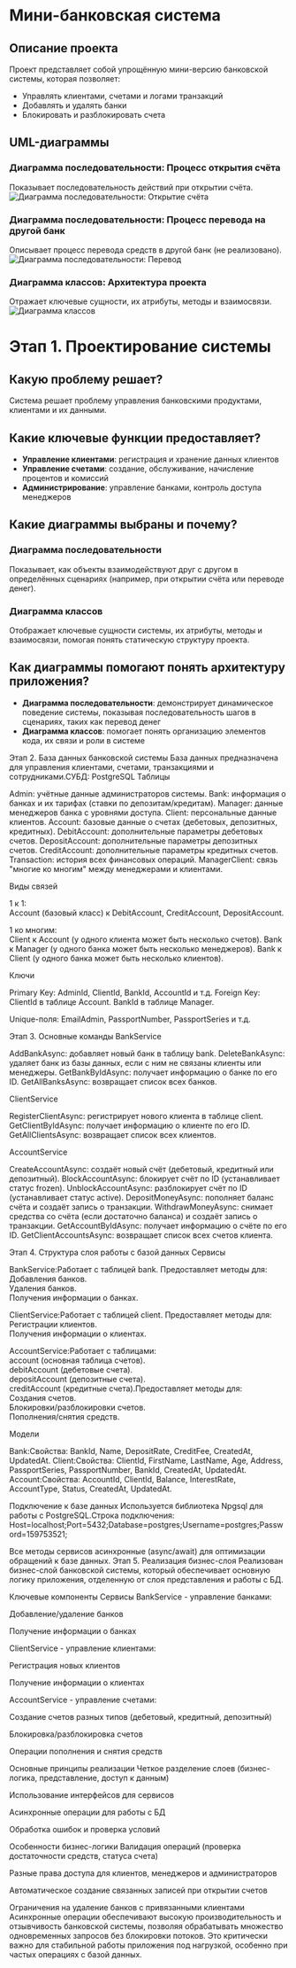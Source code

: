 # Мини-банковская система

## Описание проекта
Проект представляет собой упрощённую мини-версию банковской системы, которая позволяет:

- Управлять клиентами, счетами и логами транзакций
- Добавлять и удалять банки
- Блокировать и разблокировать счета

## UML-диаграммы

### Диаграмма последовательности: Процесс открытия счёта
Показывает последовательность действий при открытии счёта.  
![Диаграмма последовательности: Открытие счёта](Sequence%20Diagram%20(2)-1.jpeg)

### Диаграмма последовательности: Процесс перевода на другой банк
Описывает процесс перевода средств в другой банк (не реализовано).  
![Диаграмма последовательности: Перевод](Sequence%20Diagram3-1.jpeg)

### Диаграмма классов: Архитектура проекта
Отражает ключевые сущности, их атрибуты, методы и взаимосвязи.  
![Диаграмма классов](Class%20Diagram1%20(2).jpeg)

# Этап 1. Проектирование системы
## Какую проблему решает?
Система решает проблему управления банковскими продуктами, клиентами и их данными.

## Какие ключевые функции предоставляет?
- **Управление клиентами**: регистрация и хранение данных клиентов
- **Управление счетами**: создание, обслуживание, начисление процентов и комиссий
- **Администрирование**: управление банками, контроль доступа менеджеров

## Какие диаграммы выбраны и почему?
### Диаграмма последовательности
Показывает, как объекты взаимодействуют друг с другом в определённых сценариях (например, при открытии счёта или переводе денег).

### Диаграмма классов
Отображает ключевые сущности системы, их атрибуты, методы и взаимосвязи, помогая понять статическую структуру проекта.

## Как диаграммы помогают понять архитектуру приложения?
- **Диаграмма последовательности**: демонстрирует динамическое поведение системы, показывая последовательность шагов в сценариях, таких как перевод денег
- **Диаграмма классов**: помогает понять организацию элементов кода, их связи и роли в системе


Этап 2. База данных банковской системы
База данных предназначена для управления клиентами, счетами, транзакциями и сотрудниками.СУБД: PostgreSQL
Таблицы

Admin: учётные данные администраторов системы.
Bank: информация о банках и их тарифах (ставки по депозитам/кредитам).
Manager: данные менеджеров банка с уровнями доступа.
Client: персональные данные клиентов.
Account: базовые данные о счетах (дебетовых, депозитных, кредитных).
DebitAccount: дополнительные параметры дебетовых счетов.
DepositAccount: дополнительные параметры депозитных счетов.
CreditAccount: дополнительные параметры кредитных счетов.
Transaction: история всех финансовых операций.
ManagerClient: связь "многие ко многим" между менеджерами и клиентами.

Виды связей

1 к 1:  
Account (базовый класс) к DebitAccount, CreditAccount, DepositAccount.


1 ко многим:  
Client к Account (у одного клиента может быть несколько счетов).
Bank к Manager (у одного банка может быть несколько менеджеров).
Bank к Client (у одного банка может быть несколько клиентов).



Ключи

Primary Key: AdminId, ClientId, BankId, AccountId и т.д.
Foreign Key:  
ClientId в таблице Account.
BankId в таблице Manager.


Unique-поля: EmailAdmin, PassportNumber, PassportSeries и т.д.

Этап 3. Основные команды
BankService

AddBankAsync: добавляет новый банк в таблицу bank.
DeleteBankAsync: удаляет банк из базы данных, если с ним не связаны клиенты или менеджеры.
GetBankByIdAsync: получает информацию о банке по его ID.
GetAllBanksAsync: возвращает список всех банков.

ClientService

RegisterClientAsync: регистрирует нового клиента в таблице client.
GetClientByIdAsync: получает информацию о клиенте по его ID.
GetAllClientsAsync: возвращает список всех клиентов.

AccountService

CreateAccountAsync: создаёт новый счёт (дебетовый, кредитный или депозитный).
BlockAccountAsync: блокирует счёт по ID (устанавливает статус frozen).
UnblockAccountAsync: разблокирует счёт по ID (устанавливает статус active).
DepositMoneyAsync: пополняет баланс счёта и создаёт запись о транзакции.
WithdrawMoneyAsync: снимает средства со счёта (если достаточно баланса) и создаёт запись о транзакции.
GetAccountByIdAsync: получает информацию о счёте по его ID.
GetClientAccountsAsync: возвращает список всех счетов клиента.

Этап 4. Структура слоя работы с базой данных
Сервисы

BankService:Работает с таблицей bank. Предоставляет методы для:  
Добавления банков.  
Удаления банков.  
Получения информации о банках.


ClientService:Работает с таблицей client. Предоставляет методы для:  
Регистрации клиентов.  
Получения информации о клиентах.


AccountService:Работает с таблицами:  
account (основная таблица счетов).  
debitAccount (дебетовые счета).  
depositAccount (депозитные счета).  
creditAccount (кредитные счета).Предоставляет методы для:  
Создания счетов.  
Блокировки/разблокировки счетов.  
Пополнения/снятия средств.



Модели

Bank:Свойства: BankId, Name, DepositRate, CreditFee, CreatedAt, UpdatedAt.
Client:Свойства: ClientId, FirstName, LastName, Age, Address, PassportSeries, PassportNumber, BankId, CreatedAt, UpdatedAt.
Account:Свойства: AccountId, ClientId, Balance, InterestRate, AccountType, Status, CreatedAt, UpdatedAt.

Подключение к базе данных
Используется библиотека Npgsql для работы с PostgreSQL.Строка подключения:
Host=localhost;Port=5432;Database=postgres;Username=postgres;Password=159753521;

Все методы сервисов асинхронные (async/await) для оптимизации обращений к базе данных.
Этап 5. Реализация бизнес-слоя
Реализован бизнес-слой банковской системы, который обеспечивает основную логику приложения, отделенную от слоя представления и работы с БД.

Ключевые компоненты
Сервисы
BankService - управление банками:

Добавление/удаление банков

Получение информации о банках

ClientService - управление клиентами:

Регистрация новых клиентов

Получение информации о клиентах

AccountService - управление счетами:

Создание счетов разных типов (дебетовый, кредитный, депозитный)

Блокировка/разблокировка счетов

Операции пополнения и снятия средств

Основные принципы реализации
Четкое разделение слоев (бизнес-логика, представление, доступ к данным)

Использование интерфейсов для сервисов

Асинхронные операции для работы с БД

Обработка ошибок и проверка условий

Особенности бизнес-логики
Валидация операций (проверка достаточности средств, статуса счета)

Разные права доступа для клиентов, менеджеров и администраторов

Автоматическое создание связанных записей при открытии счетов

Ограничения на удаление банков с привязанными клиентами
Асинхронные операции обеспечивают высокую производительность и отзывчивость банковской системы, позволяя обрабатывать множество одновременных запросов без блокировки потоков. Это критически важно для стабильной работы приложения под нагрузкой, особенно при частых операциях с базой данных.


